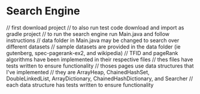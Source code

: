 # Search Engine
// first download project
// to also run test code download and import as gradle project
// to run the search engine run Main.java and follow instructions
// data folder in Main.java may be changed to search over different datasets
// sample datasets are provided in the data folder (ie gutenberg, spec-pagerank-ex2, and wikipedia)
// TFID and pageRank algorithms have been implemented in their respective files
// thes files have tests written to ensure functionality
// thoses pages use data structures that I've implemented
// they are ArrayHeap, ChainedHashSet, DoubleLinkedList, ArrayDictionary, ChainedHashDictionary, and Searcher
// each data structure has tests written to ensure functionality

